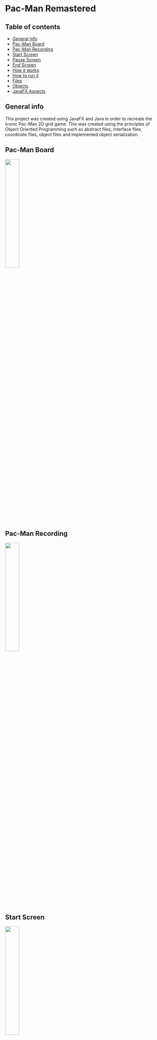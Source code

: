 # Pac-Man Remastered
   
## Table of contents  
* [General info](#general-info)
* [Pac-Man Board](#Pac-Man-Board)
* [Pac-Man Recording](#Pac-Man-Recording)
* [Start Screen](#Start-Screen)
* [Pause Screen](#Pause-Screen)
* [End Screen](#End-Screen)
* [How it works](#how-it-works)
* [How to run it](#run-it)
* [Files](#files)
* [Objects](#objects)
* [JavaFX Aspects](#javafx-aspects)

## General info
This project was created using JavaFX and Java in order to recreate the iconic Pac-Man 2D grid game. This was created using the principles of Object Oriented Programming such as abstract files, interface files, coordinate files, object files and implemented object serialization. 

## Pac-Man Board
<img src= "https://user-images.githubusercontent.com/77298953/210633982-817022d5-37b6-4e4a-abe7-056cfbd21679.png" width=30% height=30%>

## Pac-Man Recording
<img src= "https://user-images.githubusercontent.com/77298953/210638428-5195a762-5c21-4928-9a0a-73ec670e6520.gif" width=30% height=30%>

## Start Screen
<img src= "https://user-images.githubusercontent.com/77298953/210633232-6e0d9d08-2e4e-4559-8992-33d0053b7175.png" width=30% height=30%>

## Pause Screen
<img src= "https://user-images.githubusercontent.com/77298953/210633709-a2d806a4-f117-4d0d-8070-9c115abea5fb.png" width=30% height=30%>

## End Screen
<img src= "https://user-images.githubusercontent.com/77298953/210633538-afe6d41b-217a-4d49-8ed6-89de871a784c.png" width=30% height=30%>


## How it works
This project is very complex and has a lot of files. Each of the moving characters (i.e Pac-Man and ghosts) are all gifs that are displayed as animations. Depending on which direction Pac-Man moves (based on key strokes), the program determines which gif to display. The pellets are images that appear aand dissapear as Pac-Man moves across the board and all of this is kept track of by a large text file. The text file is mnade up of numerous characters that represent different aspects of the game. There is a characters that outlines the maze, a character that is the current position of Pac-Man, a character that displays the path Pac-Man has taken, unique characters for each ghost to keep track of them, a character to show where the pellets are as well as a character to show where the power pellets are. Each ghost has a randomized path that is uniquely generated each time the program is ran to simulate the game. Power pellets work as in the original game where the users points can increase or give Pac-Man the ability to eat the ghosts. A user can save the game and then reload to where they left off using object serialization where a file is created and then stored temporarily until it is either loaded again to resume the game or deleted if the user decides to start a new game.  

## Files

Abstract files
* Ghost 1
* Ghost 2
* Ghost 3
* Ghost 4

Interface files
* RegularPellet - increases score by 10 points
* PowerPellet - increases score by 50 points
* Cherry - increases score by 100 points
* Strawberry - increases score by 300 points
* Orange - increases score by 500 points
* Apple - increases score by 700 points

## Objects
 
* RegularPellet
* PowerPellet
* Pac-Man
* Ghost1
* Ghost2
* Ghost3
* Ghost4
* Cherry
* Strawberry
* Orange
* Apple

## JavaFX Aspects
* Start Screen (start new game or resume old game)
* Menu to restart game
* Number of lives left
* Score of user
* Finishing/victory screen
* Animations of Pac-Man and ghosts
* Toggle audio ex. background music, noises when eating pellets/powerups

## Credits
* https://github.com/justinZ45
* https://github.com/madisondegrezia
* https://github.com/SebastianS02
